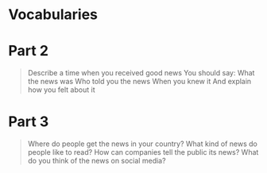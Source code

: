 Vocabularies
=============


Part 2
=======

> Describe a time when you received good news
> You should say:
> What the news was
> Who told you the news
> When you knew it
> And explain how you felt about it

Part 3
=======
> Where do people get the news in your country?
> What kind of news do people like to read?
> How can companies tell the public its news?
> What do you think of the news on social media?
